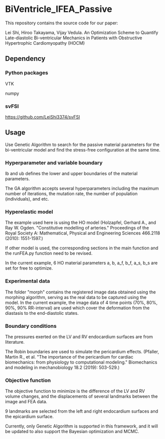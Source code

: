 # BiVentricle_IFEA_Passive

This repository contains the source code for our paper:

Lei Shi, Hiroo Takayama, Vijay Vedula. An Optimization Scheme to Quantify Late-diastolic Bi-ventricular Mechanics in Patients with Obstructive Hypertrophic Cardiomyopathy (HOCM) 

## Dependency

### Python packages
VTK

numpy

### svFSI
https://github.com/LeiShi3374/svFSI 

## Usage 

Use Genetic Algorithm to search for the passive material parameters for the bi-ventricular model and find the stress-free configuration at the same time. 

### Hyperparameter and variable boundary 

lb and ub defines the lower and upper boundaries of the material parameters. 

The GA algorithm accepts several hyperparameters including the maximum number of iterations, the mutation rate, the number of population (individuals), and etc. 

### Hyperelastic model 

The example used here is using the HO model (Holzapfel, Gerhard A., and Ray W. Ogden. "Constitutive modelling of arteries." Proceedings of the Royal Society A: Mathematical, Physical and Engineering Sciences 466.2118 (2010): 1551-1597.) 

If other model is used, the corresponding sections in the main function and the runFEA.py function need to be revised. 

In the current example, 6 HO material parameters a, b, a_f, b_f, a_s, b_s are set for free to optimize. 

### Experimental data 

The folder "morph" contains the registered image data obtained using the morphing algorithm, serving as the real data to be captured using the model. In the current
example, the image data of 4 time points (70%, 80%, 90%, 90% RR-interval) are used which cover the deformation from the diastasis to the end-diastolic states. 

### Boundary conditions 

The pressures exerted on the LV and RV endocardium surfaces are from literature. 

The Robin boundaries are used to simulate the pericardium effects. (Pfaller, Martin R., et al. "The importance of the pericardium for cardiac biomechanics: from physiology to computational modeling." Biomechanics and modeling in mechanobiology 18.2 (2019): 503-529.)

### Objective function

The objective function to minimize is the difference of the LV and RV volume changes, and the displacements of several landmarks between the image and FEA data.   

9 landmarks are selected from the left and right endocardium surfaces and the epicardium surface. 

Currently, only Genetic Algorithm is supported in this framework, and it will be updated to also support the Bayesian optimization and MCMC. 








